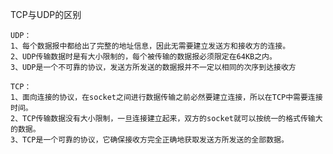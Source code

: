 TCP与UDP的区别

    UDP：
    1、每个数据报中都给出了完整的地址信息，因此无需要建立发送方和接收方的连接。
    2、UDP传输数据时是有大小限制的，每个被传输的数据报必须限定在64KB之内。
    3、UDP是一个不可靠的协议，发送方所发送的数据报并不一定以相同的次序到达接收方
    
    TCP：
    1、面向连接的协议，在socket之间进行数据传输之前必然要建立连接，所以在TCP中需要连接时间。
    2、TCP传输数据没有大小限制，一旦连接建立起来，双方的socket就可以按统一的格式传输大的数据。
    3、TCP是一个可靠的协议，它确保接收方完全正确地获取发送方所发送的全部数据。
